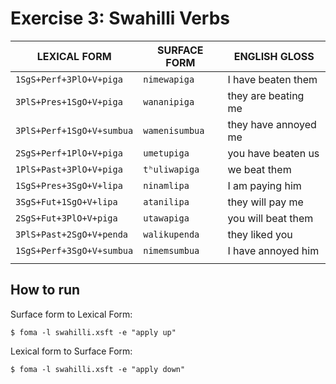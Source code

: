 # Exercise 3: Swahilli Verbs

LEXICAL FORM | SURFACE FORM | ENGLISH GLOSS
-------------|--------------|--------------
| `1SgS+Perf+3PlO+V+piga` | `nimewapiga` | I have beaten them  |
| `3PlS+Pres+1SgO+V+piga` | `wananipiga` | they are beating me  |
| `3PlS+Perf+1SgO+V+sumbua` | `wamenisumbua` | they have annoyed me |
| `2SgS+Perf+1PlO+V+piga` | `umetupiga` | you have beaten us  |
| `1PlS+Past+3PlO+V+piga` | `tʰuliwapiga` | we beat them | 
| `1SgS+Pres+3SgO+V+lipa` | `ninamlipa` | I am paying him |
| `3SgS+Fut+1SgO+V+lipa`    | `atanilipa`   | they will pay me|
| `2SgS+Fut+3PlO+V+piga`    | `utawapiga`   | you will beat them|
| `3PlS+Past+2SgO+V+penda`  | `walikupenda` | they liked you|
| `1SgS+Perf+3SgO+V+sumbua` | `nimemsumbua` | I have annoyed him|
|	  |  | | 

## How to run

Surface form to Lexical Form:
```console
$ foma -l swahilli.xsft -e "apply up"
```

Lexical form to Surface Form:
```console
$ foma -l swahilli.xsft -e "apply down"
```